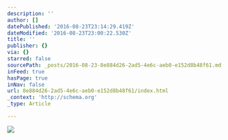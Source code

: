 ```yaml
---
description: ''
author: []
datePublished: '2016-08-23T23:14:29.419Z'
dateModified: '2016-08-23T23:00:22.530Z'
title: ''
publisher: {}
via: {}
starred: false
sourcePath: _posts/2016-08-23-8e884d26-2ad5-4e6c-aeb0-e152d8b48f61.md
inFeed: true
hasPage: true
inNav: false
url: 8e884d26-2ad5-4e6c-aeb0-e152d8b48f61/index.html
_context: 'http://schema.org'
_type: Article

---
```

![](https://the-grid-user-content.s3-us-west-2.amazonaws.com/d2668076-4ceb-456f-93b7-a5857c863fa1.png)